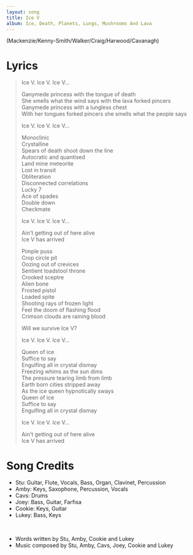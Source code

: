 ```yaml
---
layout: song
title: Ice V
album: Ice, Death, Planets, Lungs, Mushrooms And Lava
---
```


(Mackenzie/Kenny-Smith/Walker/Craig/Harwood/Cavanagh)

# Lyrics

> Ice V. Ice V. Ice V...  
>  
> Ganymede princess with the tongue of death  
> She smells what the wind says with the lava forked pincers  
> Ganymede princess with a lungless chest  
> With her tongues forked pincers she smells what the people says  
>  
> Ice V. Ice V. Ice V...  
>  
> Monoclinic  
> Crystalline  
> Spears of death shoot down the line  
> Autocratic and quantised  
> Land mine meteorite  
> Lost in transit  
> Obliteration  
> Disconnected correlations  
> Lucky 7  
> Ace of spades  
> Double down  
> Checkmate  
>  
> Ice V. Ice V. Ice V...  
>  
> Ain't getting out of here alive  
> Ice V has arrived  
>  
> Pimple puss  
> Crop circle pit  
> Oozing out of crevices  
> Sentient toadstool throne  
> Crooked sceptre  
> Alien bone  
> Frosted pistol  
> Loaded spite  
> Shooting rays of frozen light  
> Feel the doom of flashing flood  
> Crimson clouds are raining blood  
>  
> Will we survive Ice V?  
>  
> Ice V. Ice V. Ice V...  
>  
> Queen of ice  
> Suffice to say  
> Engulfing all in crystal dismay  
> Freezing whims as the sun dims  
> The pressure tearing limb from limb  
> Earth born cities stripped away  
> As the ice queen hypnotically sways  
> Queen of ice  
> Suffice to say  
> Engulfing all in crystal dismay  
>  
> Ice V. Ice V. Ice V...  
>  
> Ain't getting out of here alive  
> Ice V has arrived  

# Song Credits

* Stu: Guitar, Flute, Vocals, Bass, Organ, Clavinet, Percussion
* Amby: Keys, Saxophone, Percussion, Vocals
* Cavs: Drums
* Joey: Bass, Guitar, Farfisa
* Cookie: Keys, Guitar
* Lukey: Bass, Keys
<br>

* Words written by Stu, Amby, Cookie and Lukey
* Music composed by Stu, Amby, Cavs, Joey, Cookie and Lukey
